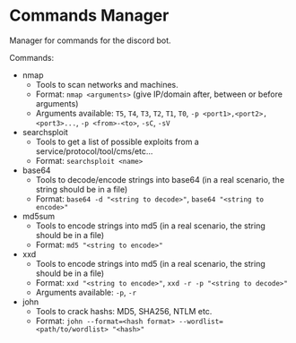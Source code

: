 # Commands Manager

Manager for commands for the discord bot.

Commands:
- nmap
    - Tools to scan networks and machines.
    - Format: ``nmap <arguments>`` (give IP/domain after, between or before arguments)
    - Arguments available: ``T5``, ``T4``, ``T3``, ``T2``, ``T1``, ``T0``, ``-p <port1>,<port2>,<port3>...``, ``-p <from>-<to>``, ``-sC``, ``-sV``
- searchsploit
    - Tools to get a list of possible exploits from a service/protocol/tool/cms/etc...
    - Format: ``searchsploit <name>``
- base64
    - Tools to decode/encode strings into base64 (in a real scenario, the string should be in a file)
    - Format: ``base64 -d "<string to decode>"``, ``base64 "<string to encode>"``
- md5sum
    - Tools to encode strings into md5 (in a real scenario, the string should be in a file)
    - Format: ``md5 "<string to encode>"``
- xxd
    - Tools to encode strings into md5 (in a real scenario, the string should be in a file)
    - Format: ``xxd "<string to encode>"``, ``xxd -r -p "<string to decode>"``
    - Arguments available: ``-p``, ``-r``
- john
    - Tools to crack hashs: MD5, SHA256, NTLM etc.
    - Format: ``john --format=<hash format> --wordlist=<path/to/wordlist> "<hash>"``